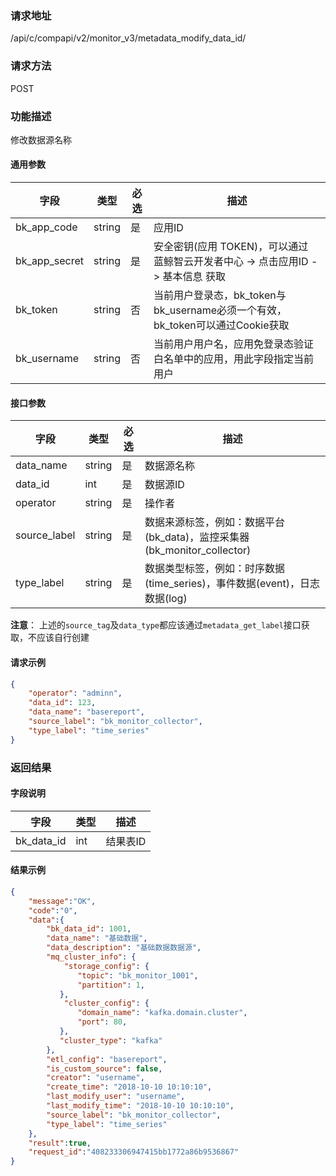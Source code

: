 
### 请求地址

/api/c/compapi/v2/monitor_v3/metadata_modify_data_id/



### 请求方法

POST


### 功能描述

修改数据源名称



#### 通用参数

| 字段 | 类型 | 必选 |  描述 |
|-----------|------------|--------|------------|
| bk_app_code  |  string    | 是 | 应用ID     |
| bk_app_secret|  string    | 是 | 安全密钥(应用 TOKEN)，可以通过 蓝鲸智云开发者中心 -&gt; 点击应用ID -&gt; 基本信息 获取 |
| bk_token     |  string    | 否 | 当前用户登录态，bk_token与bk_username必须一个有效，bk_token可以通过Cookie获取 |
| bk_username  |  string    | 否 | 当前用户用户名，应用免登录态验证白名单中的应用，用此字段指定当前用户 |

#### 接口参数

| 字段           | 类型   | 必选 | 描述        |
| -------------- | ------ | ---- | ----------- |
| data_name     | string | 是   | 数据源名称 |
| data_id     | int | 是   | 数据源ID |
| operator | string | 是 | 操作者 |
| source_label | string | 是 | 数据来源标签，例如：数据平台(bk_data)，监控采集器(bk_monitor_collector) |
| type_label | string | 是 | 数据类型标签，例如：时序数据(time_series)，事件数据(event)，日志数据(log) | 

**注意**： 上述的`source_tag`及`data_type`都应该通过`metadata_get_label`接口获取，不应该自行创建 


#### 请求示例

```json
{ 
    "operator": "adminn",
    "data_id": 123,
	"data_name": "basereport",
	"source_label": "bk_monitor_collector",
	"type_label": "time_series"
}
```

### 返回结果

#### 字段说明

| 字段                | 类型   | 描述     |
| ------------------- | ------ | -------- |
| bk\_data_id | int | 结果表ID |

#### 结果示例

```json
{
    "message":"OK",
    "code":"0",
    "data":{
    	"bk_data_id": 1001,
    	"data_name": "基础数据",
    	"data_description": "基础数据数据源",
    	"mq_cluster_info": {
    		"storage_config": {
	           "topic": "bk_monitor_1001",
	           "partition": 1,
	       },
    		"cluster_config": {
               "domain_name": "kafka.domain.cluster",
               "port": 80,
           },
           "cluster_type": "kafka"
    	},
    	"etl_config": "basereport",
    	"is_custom_source": false,
    	"creator": "username",
    	"create_time": "2018-10-10 10:10:10",
    	"last_modify_user": "username",
    	"last_modify_time": "2018-10-10 10:10:10",
    	"source_label": "bk_monitor_collector",
	    "type_label": "time_series"
    },
    "result":true,
    "request_id":"408233306947415bb1772a86b9536867"
}
```